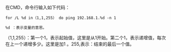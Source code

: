 在CMD，命令行输入如下代码：
```
for /L %d in（1,1,255） do ping 192.168.1.%d -n 1
```
`%d ：表示变量的意思。`

（1,1,255）：第一个1，表示起始值，这里是从1开始。第二个1，表示递增值，每次在上一个递增多少。这里是加1 。255,表示：结束的最后一个值。